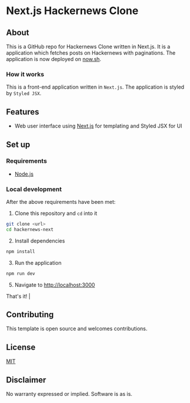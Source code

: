 # Next.js Hackernews Clone
 
## About

This is a GitHub repo for Hackernews Clone written in Next.js. It is a application which fetches posts on Hackernews with paginations. The application is now deployed on [now.sh](https://hackernews-next.now.sh/).

### How it works

This is a front-end application written in `Next.js`. The application is styled by `Styled JSX`.

## Features

- Web user interface using [Next.js](https://nextjs.org/) for templating and Styled JSX for UI

## Set up

### Requirements

- [Node.js](https://nodejs.org/)

### Local development

After the above requirements have been met:

1. Clone this repository and `cd` into it

```bash
git clone <url>
cd hackernews-next
```

2. Install dependencies

```bash
npm install
```

3. Run the application

```bash
npm run dev
```

5. Navigate to [http://localhost:3000](http://localhost:3000)

That's it!
                                                             |
## Contributing

This template is open source and welcomes contributions.

## License

[MIT](http://www.opensource.org/licenses/mit-license.html)

## Disclaimer

No warranty expressed or implied. Software is as is.
